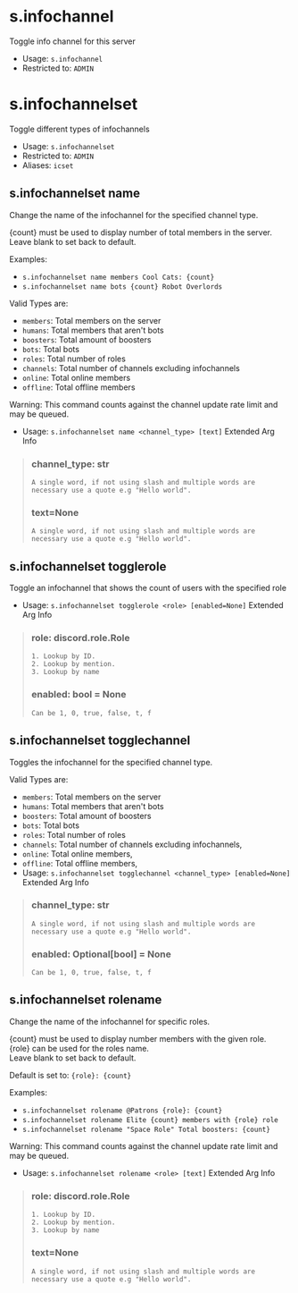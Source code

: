 # s.infochannel
Toggle info channel for this server<br/>
 - Usage: `s.infochannel`
 - Restricted to: `ADMIN`
# s.infochannelset
Toggle different types of infochannels<br/>
 - Usage: `s.infochannelset`
 - Restricted to: `ADMIN`
 - Aliases: `icset`
## s.infochannelset name
Change the name of the infochannel for the specified channel type.<br/>

{count} must be used to display number of total members in the server.<br/>
Leave blank to set back to default.<br/>

Examples:<br/>
- `s.infochannelset name members Cool Cats: {count}`<br/>
- `s.infochannelset name bots {count} Robot Overlords`<br/>

Valid Types are:<br/>
- `members`: Total members on the server<br/>
- `humans`: Total members that aren't bots<br/>
- `boosters`: Total amount of boosters<br/>
- `bots`: Total bots<br/>
- `roles`: Total number of roles<br/>
- `channels`: Total number of channels excluding infochannels<br/>
- `online`: Total online members<br/>
- `offline`: Total offline members<br/>

Warning: This command counts against the channel update rate limit and may be queued.<br/>
 - Usage: `s.infochannelset name <channel_type> [text]`
Extended Arg Info
> ### channel_type: str
> ```
> A single word, if not using slash and multiple words are necessary use a quote e.g "Hello world".
> ```
> ### text=None
> ```
> A single word, if not using slash and multiple words are necessary use a quote e.g "Hello world".
> ```
## s.infochannelset togglerole
Toggle an infochannel that shows the count of users with the specified role<br/>
 - Usage: `s.infochannelset togglerole <role> [enabled=None]`
Extended Arg Info
> ### role: discord.role.Role
> 
> 
>     1. Lookup by ID.
>     2. Lookup by mention.
>     3. Lookup by name
> 
>     
> ### enabled: bool = None
> ```
> Can be 1, 0, true, false, t, f
> ```
## s.infochannelset togglechannel
Toggles the infochannel for the specified channel type.<br/>

Valid Types are:<br/>
- `members`: Total members on the server<br/>
- `humans`: Total members that aren't bots<br/>
- `boosters`: Total amount of boosters<br/>
- `bots`: Total bots<br/>
- `roles`: Total number of roles<br/>
- `channels`: Total number of channels excluding infochannels,<br/>
- `online`: Total online members,<br/>
- `offline`: Total offline members,<br/>
 - Usage: `s.infochannelset togglechannel <channel_type> [enabled=None]`
Extended Arg Info
> ### channel_type: str
> ```
> A single word, if not using slash and multiple words are necessary use a quote e.g "Hello world".
> ```
> ### enabled: Optional[bool] = None
> ```
> Can be 1, 0, true, false, t, f
> ```
## s.infochannelset rolename
Change the name of the infochannel for specific roles.<br/>

{count} must be used to display number members with the given role.<br/>
{role} can be used for the roles name.<br/>
Leave blank to set back to default.<br/>

Default is set to: `{role}: {count}`<br/>

Examples:<br/>
- `s.infochannelset rolename @Patrons {role}: {count}`<br/>
- `s.infochannelset rolename Elite {count} members with {role} role`<br/>
- `s.infochannelset rolename "Space Role" Total boosters: {count}`<br/>

Warning: This command counts against the channel update rate limit and may be queued.<br/>
 - Usage: `s.infochannelset rolename <role> [text]`
Extended Arg Info
> ### role: discord.role.Role
> 
> 
>     1. Lookup by ID.
>     2. Lookup by mention.
>     3. Lookup by name
> 
>     
> ### text=None
> ```
> A single word, if not using slash and multiple words are necessary use a quote e.g "Hello world".
> ```
